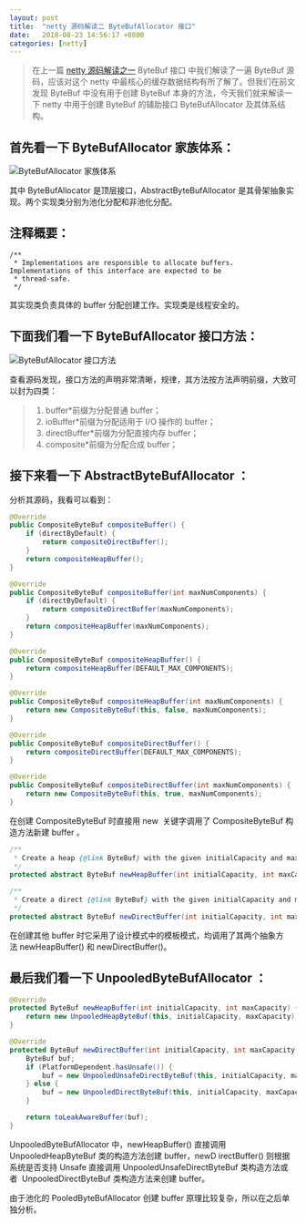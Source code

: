 ```yaml
---
layout: post
title:  "netty 源码解读二 ByteBufAllocator 接口"
date:   2018-08-23 14:56:17 +0800
categories: [netty]
---
```

>在上一篇 [netty 源码解读之一](https://www.numenor.cn/netty/2018/08/18/netty(1)-ByteBuf-interface.html) ByteBuf 接口 中我们解读了一遍 ByteBuf 源码，应该对这个 netty 中最核心的缓存数据结构有所了解了。但我们在前文发现 ByteBuf 中没有用于创建 ByteBuf 本身的方法，今天我们就来解读一下 netty 中用于创建 ByteBuf 的辅助接口 ByteBufAllocator 及其体系结构。

## 首先看一下 ByteBufAllocator 家族体系：
![ByteBufAllocator 家族体系](http://meneltarma-pictures.nos-eastchina1.126.net/netty/netty-source-2/ByteBufAllocator%20hierarchy.png)

其中 ByteBufAllocator 是顶层接口，AbstractByteBufAllocator 是其骨架抽象实现。两个实现类分别为池化分配和非池化分配。

## 注释概要：

```
/**
 * Implementations are responsible to allocate buffers. Implementations of this interface are expected to be
 * thread-safe.
 */
 ```
 其实现类负责具体的 buffer 分配创建工作。实现类是线程安全的。

## 下面我们看一下 ByteBufAllocator 接口方法：
 ![ByteBufAllocator 接口方法](http://meneltarma-pictures.nos-eastchina1.126.net/netty/netty-source-2/ByteBufAllocator%20interface.png)

 查看源码发现，接口方法的声明非常清晰，规律，其方法按方法声明前缀，大致可以封为四类：

>
>1. buffer*前缀为分配普通 buffer；
>2. ioBuffer*前缀为分配适用于 I/O 操作的 buffer；
>3. directBuffer*前缀为分配直接内存 buffer；
>4. composite*前缀为分配合成 buffer；

## 接下来看一下 AbstractByteBufAllocator ：
分析其源码，我看可以看到：
```java
@Override
public CompositeByteBuf compositeBuffer() {
    if (directByDefault) {
        return compositeDirectBuffer();
    }
    return compositeHeapBuffer();
}

@Override
public CompositeByteBuf compositeBuffer(int maxNumComponents) {
    if (directByDefault) {
        return compositeDirectBuffer(maxNumComponents);
    }
    return compositeHeapBuffer(maxNumComponents);
}

@Override
public CompositeByteBuf compositeHeapBuffer() {
    return compositeHeapBuffer(DEFAULT_MAX_COMPONENTS);
}

@Override
public CompositeByteBuf compositeHeapBuffer(int maxNumComponents) {
    return new CompositeByteBuf(this, false, maxNumComponents);
}

@Override
public CompositeByteBuf compositeDirectBuffer() {
    return compositeDirectBuffer(DEFAULT_MAX_COMPONENTS);
}

@Override
public CompositeByteBuf compositeDirectBuffer(int maxNumComponents) {
    return new CompositeByteBuf(this, true, maxNumComponents);
}
```
在创建 CompositeByteBuf 时直接用 new  关键字调用了 CompositeByteBuf 构造方法新建 buffer 。

```java
/**
 * Create a heap {@link ByteBuf} with the given initialCapacity and maxCapacity.
 */
protected abstract ByteBuf newHeapBuffer(int initialCapacity, int maxCapacity);

/**
 * Create a direct {@link ByteBuf} with the given initialCapacity and maxCapacity.
 */
protected abstract ByteBuf newDirectBuffer(int initialCapacity, int maxCapacity);
```
在创建其他 buffer 时它采用了设计模式中的模板模式，均调用了其两个抽象方法 newHeapBuffer() 和 newDirectBuffer()。

## 最后我们看一下 UnpooledByteBufAllocator ：
```java
@Override
protected ByteBuf newHeapBuffer(int initialCapacity, int maxCapacity) {
    return new UnpooledHeapByteBuf(this, initialCapacity, maxCapacity);
}

@Override
protected ByteBuf newDirectBuffer(int initialCapacity, int maxCapacity) {
    ByteBuf buf;
    if (PlatformDependent.hasUnsafe()) {
        buf = new UnpooledUnsafeDirectByteBuf(this, initialCapacity, maxCapacity);
    } else {
        buf = new UnpooledDirectByteBuf(this, initialCapacity, maxCapacity);
    }

    return toLeakAwareBuffer(buf);
}
```
UnpooledByteBufAllocator 中，newHeapBuffer() 直接调用 UnpooledHeapByteBuf 类的构造方法创建 buffer，newD irectBuffer() 则根据系统是否支持 Unsafe 直接调用 UnpooledUnsafeDirectByteBuf 类构造方法或者  UnpooledDirectByteBuf 类构造方法来创建 buffer。

由于池化的 PooledByteBufAllocator 创建 buffer 原理比较复杂，所以在之后单独分析。
